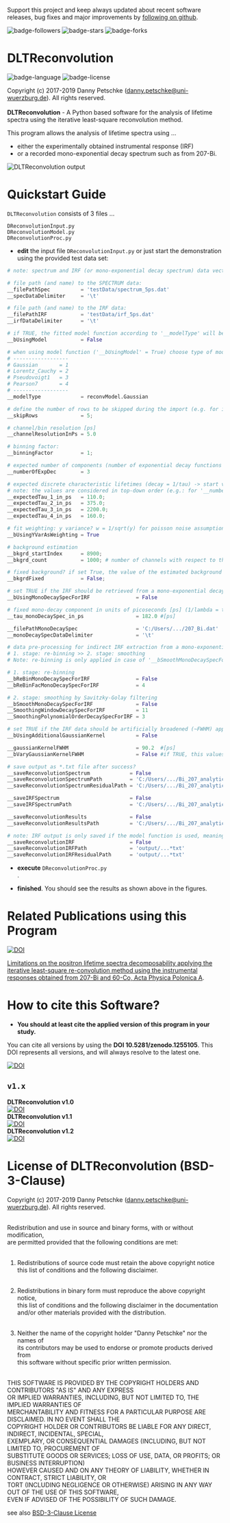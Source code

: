 Support this project and keep always updated about recent software releases, bug fixes and major improvements by [following on github](https://github.com/dpscience?tab=followers).

![badge-followers](https://img.shields.io/github/followers/dpscience?style=social)
![badge-stars](https://img.shields.io/github/stars/dpscience/DLTReconvolution?style=social)
![badge-forks](https://img.shields.io/github/forks/dpscience/DLTReconvolution?style=social)

# DLTReconvolution

![badge-language](https://img.shields.io/badge/language-Python-blue)
![badge-license](https://img.shields.io/badge/license-BSD-green)

Copyright (c) 2017-2019 Danny Petschke (danny.petschke@uni-wuerzburg.de). All rights reserved.<br><br>
<b>DLTReconvolution</b> - A Python based software for the analysis of lifetime spectra using the iterative least-square reconvolution method.<br>

This program allows the analysis of lifetime spectra using ... 

* either the experimentally obtained instrumental response (IRF)  
* or a recorded mono-exponential decay spectrum such as from 207-Bi.

![DLTReconvolution output](/testData/demo.png)

# Quickstart Guide

`DLTReconvolution` consists of 3 files ...<br>

`DReconvolutionInput.py`<br>
`DReconvolutionModel.py`<br>
`DReconvolutionProc.py`<br>

* <b>edit</b> the input file `DReconvolutionInput.py` or just start the demonstration using the provided test data set:

```python
# note: spectrum and IRF (or mono-exponential decay spectrum) data vectors require equal length!

# file path (and name) to the SPECTRUM data:
__filePathSpec          = 'testData/spectrum_5ps.dat'
__specDataDelimiter     = '\t'

# file path (and name) to the IRF data:
__filePathIRF           = 'testData/irf_5ps.dat'
__irfDataDelimiter      = '\t'

# if TRUE, the fitted model function according to '__modelType' will be used as IRF data
__bUsingModel           = False

# when using model function ('__bUsingModel' = True) choose type of model (defined in DReconvolutionModel.py)
# ------------------
# Gaussian       = 1
# Lorentz_Cauchy = 2
# Pseudovoigt1   = 3
# Pearson7       = 4
# ------------------
__modelType             = reconvModel.Gaussian

# define the number of rows to be skipped during the import (e.g. for ignoring the header entries)
__skipRows              = 5;

# channel/bin resolution [ps]
__channelResolutionInPs = 5.0

# binning factor:
__binningFactor         = 1;

# expected number of components (number of exponential decay functions - LIMITED to 4)
__numberOfExpDec        = 3

# expected discrete characteristic lifetimes (decay = 1/tau) -> start values in units of picoseconds [ps]
# note: the values are considered in top-down order (e.g.: for '__numberOfExpDec' = 2 --> '__expectedTau_1_in_ps' AND '__expectedTau_2_in_ps' will be considered)
__expectedTau_1_in_ps   = 110.0;
__expectedTau_2_in_ps   = 375.0;
__expectedTau_3_in_ps   = 2200.0;
__expectedTau_4_in_ps   = 160.0;

# fit weighting: y variance? w = 1/sqrt(y) for poisson noise assumption otherwise the weighting is equally distributed w = 1.0
__bUsingYVarAsWeighting = True

# background estimation
__bkgrd_startIndex      = 8900;
__bkgrd_count           = 1000; # number of channels with respect to the 'startIndex'

# fixed background? if set True, the value of the estimated background based on the calculated mean ['__bkgrd_startIndex':'__bkgrd_startIndex' + '__bkgrd_count'] will be used
__bkgrdFixed            = False;

# set TRUE if the IRF should be retrieved from a mono-exponential decay spectrum such as well annealed metals (Al, Fe, ..) or the 207-Bi isotope using the 'graphical deconvolution' technique presented by Koechlin & Raviart (1964) (in this case the IRF data will be ignored)
__bUsingMonoDecaySpecForIRF               = False

# fixed mono-decay component in units of picoseconds [ps] (1/lambda = tau):
__tau_monoDecaySpec_in_ps                 = 182.0 #[ps]

__filePathMonoDecaySpec                   = 'C:/Users/.../207_Bi.dat'
__monoDecaySpecDataDelimiter              = '\t'

# data pre-processing for indirect IRF extraction from a mono-exponential decay spectrum using the 'graphical deconvolution' technique presented by Koechlin & Raviart (1964):
# 1. stage: re-binning >> 2. stage: smoothing
# Note: re-binning is only applied in case of '__bSmoothMonoDecaySpecForIRF' = True

# 1. stage: re-binning
__bReBinMonoDecaySpecForIRF               = False
__bReBinFacMonoDecaySpecForIRF            = 4

# 2. stage: smoothing by Savitzky-Golay filtering
__bSmoothMonoDecaySpecForIRF              = False
__SmoothingWindowDecaySpecForIRF          = 11
__SmoothingPolynomialOrderDecaySpecForIRF = 3

# set TRUE if the IRF data should be artificially broadened (~FWHM) applying an additional convolution using a Gaussian kernel (e.g. for compensation of energy differences)
__bUsingAdditionalGaussianKernel          = False

__gaussianKernelFWHM                      = 90.2  #[ps]
__bVaryGaussianKernelFWHM                 = False #if TRUE, this values will be used a an additional fitting parameter

# save output as *.txt file after success?
__saveReconvolutionSpectrum             = False
__saveReconvolutionSpectrumPath         = 'C:/Users/.../Bi_207_analytical_additionalConvKernel_fitdata.txt'
__saveReconvolutionSpectrumResidualPath = 'C:/Users/.../Bi_207_analytical_additionalConvKernel_residuals.txt'

__saveIRFSpectrum                       = False
__saveIRFSpectrumPath                   = 'C:/Users/.../Bi_207_analytical_additionalConvKernel_irfdata.txt'

__saveReconvolutionResults              = False
__saveReconvolutionResultsPath          = 'C:/Users/.../Bi_207_analytical_additionalConvKernel_results.txt'

# note: IRF output is only saved if the model function is used, meaning '__bUsingModel' = True
__saveReconvolutionIRF                  = False
__saveReconvolutionIRFPath              = 'output/...*txt'
__saveReconvolutionIRFResidualPath      = 'output/...*txt'
```

* <b>execute</b> `DReconvolutionProc.py`<br>.

* <b>finished</b>. You should see the results as shown above in the figures.

# Related Publications using this Program

[![DOI](https://img.shields.io/badge/DOI-10.12693%2FAPhysPolA.137.171-yellowgreen)](http://doi.org/10.12693/APhysPolA.137.171)

[Limitations on the positron lifetime spectra decomposability applying the iterative least-square re-convolution method using the instrumental responses obtained from 207-Bi and 60-Co, Acta Physica Polonica A](http://doi.org/10.12693/APhysPolA.137.171).<br>

# How to cite this Software?

* <b>You should at least cite the applied version of this program in your study.</b><br>

You can cite all versions by using the <b>DOI 10.5281/zenodo.1255105</b>. This DOI represents all versions, and will always resolve to the latest one.<br>

[![DOI](https://zenodo.org/badge/DOI/10.5281/zenodo.1255105.svg)](https://doi.org/10.5281/zenodo.1255105)

## ``v1.x``
<b>DLTReconvolution v1.0</b><br>[![DOI](https://zenodo.org/badge/DOI/10.5281/zenodo.1255106.svg)](https://doi.org/10.5281/zenodo.1255106)<br>
<b>DLTReconvolution v1.1</b><br>[![DOI](https://zenodo.org/badge/DOI/10.5281/zenodo.1414107.svg)](https://doi.org/10.5281/zenodo.1414107)<br>
<b>DLTReconvolution v1.2</b><br>[![DOI](https://zenodo.org/badge/DOI/10.5281/zenodo.3464523.svg)](https://doi.org/10.5281/zenodo.3464523)<br>

# License of DLTReconvolution (BSD-3-Clause)

Copyright (c) 2017-2019 Danny Petschke (danny.petschke@uni-wuerzburg.de). All rights reserved.<br><br>

Redistribution and use in source and binary forms, with or without modification,<br> 
are permitted provided that the following conditions are met:<br><br>

 1. Redistributions of source code must retain the above copyright notice<br>
    this list of conditions and the following disclaimer.<br><br>

 2. Redistributions in binary form must reproduce the above copyright notice,<br> 
    this list of conditions and the following disclaimer in the documentation<br> 
    and/or other materials provided with the distribution.<br><br>

 3. Neither the name of the copyright holder "Danny Petschke" nor the names of<br> 
    its contributors may be used to endorse or promote products derived from <br>
    this software without specific prior written permission.<br><br>


 THIS SOFTWARE IS PROVIDED BY THE COPYRIGHT HOLDERS AND CONTRIBUTORS "AS IS" AND ANY EXPRESS<br> 
 OR IMPLIED WARRANTIES, INCLUDING, BUT NOT LIMITED TO, THE IMPLIED WARRANTIES OF<br> 
 MERCHANTABILITY AND FITNESS FOR A PARTICULAR PURPOSE ARE DISCLAIMED. IN NO EVENT SHALL THE<br> 
 COPYRIGHT HOLDER OR CONTRIBUTORS BE LIABLE FOR ANY DIRECT, INDIRECT, INCIDENTAL, SPECIAL,<br> 
 EXEMPLARY, OR CONSEQUENTIAL DAMAGES (INCLUDING, BUT NOT LIMITED TO, PROCUREMENT OF<br> 
 SUBSTITUTE GOODS OR SERVICES; LOSS OF USE, DATA, OR PROFITS; OR BUSINESS INTERRUPTION)<br> 
 HOWEVER CAUSED AND ON ANY THEORY OF LIABILITY, WHETHER IN CONTRACT, STRICT LIABILITY, OR<br> 
 TORT (INCLUDING NEGLIGENCE OR OTHERWISE) ARISING IN ANY WAY OUT OF THE USE OF THIS SOFTWARE,<br> 
 EVEN IF ADVISED OF THE POSSIBILITY OF SUCH DAMAGE.<br>
 
 see also [BSD-3-Clause License](https://opensource.org/licenses/BSD-3-Clause)
